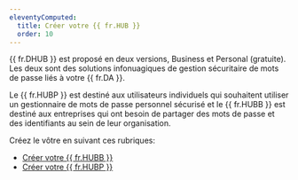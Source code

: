 ```yaml
---
eleventyComputed:
  title: Créer votre {{ fr.HUB }}
  order: 10
---
```

{{ fr.DHUB }} est proposé en deux versions, Business et Personal (gratuite). Les deux sont des solutions infonuagiques de gestion sécuritaire de mots de passe liés à votre {{ fr.DA }}.  

Le {{ fr.HUBP }} est destiné aux utilisateurs individuels qui souhaitent utiliser un gestionnaire de mots de passe personnel sécurisé et le {{ fr.HUBB }} est destiné aux entreprises qui ont besoin de partager des mots de passe et des identifiants au sein de leur organisation.  

Créez le vôtre en suivant ces rubriques:  

* [Créer votre {{ fr.HUBB }}](/fr/hub/getting-started/create-hub/hub-business/)  
* [Créer votre {{ fr.HUBP }}](/fr/hub/getting-started/create-hub/hub-personal/)  
